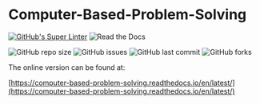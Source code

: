 # Computer-Based-Problem-Solving

[![GitHub's Super Linter](https://github.com/mr-coxall/Computer-Based-Problem-Solving/workflows/GitHub's%20Super%20Linter/badge.svg)](https://github.com/mr-coxall/Computer-Based-Problem-Solving/actions)
![Read the Docs](https://img.shields.io/readthedocs/computer-based-problem-solving.svg)

![GitHub repo size](https://img.shields.io/github/repo-size/mr-coxall/Computer-Based-Problem-Solving.svg)
![GitHub issues](https://img.shields.io/github/issues/mr-coxall/Computer-Based-Problem-Solving.svg)
![GitHub last commit](https://img.shields.io/github/last-commit/mr-coxall/Computer-Based-Problem-Solving.svg)
![GitHub forks](https://img.shields.io/github/forks/mr-coxall/Computer-Based-Problem-Solving.svg?style=social)

The online version can be found at:

[https://computer-based-problem-solving.readthedocs.io/en/latest/](https://computer-based-problem-solving.readthedocs.io/en/latest/)
